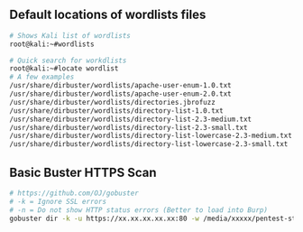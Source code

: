 Default locations of wordlists files
--------------------------
```bash
# Shows Kali list of wordlists
root@kali:~#wordlists

# Quick search for workdlists
root@kali:~#locate wordlist
# A few examples
/usr/share/dirbuster/wordlists/apache-user-enum-1.0.txt
/usr/share/dirbuster/wordlists/apache-user-enum-2.0.txt
/usr/share/dirbuster/wordlists/directories.jbrofuzz
/usr/share/dirbuster/wordlists/directory-list-1.0.txt
/usr/share/dirbuster/wordlists/directory-list-2.3-medium.txt
/usr/share/dirbuster/wordlists/directory-list-2.3-small.txt
/usr/share/dirbuster/wordlists/directory-list-lowercase-2.3-medium.txt
/usr/share/dirbuster/wordlists/directory-list-lowercase-2.3-small.txt
```


Basic Buster HTTPS Scan
----------------------------------------------------
```bash
# https://github.com/OJ/gobuster
# -k = Ignore SSL errors
# -n = Do not show HTTP status errors (Better to load into Burp)
gobuster dir -k -u https://xx.xx.xx.xx.xx:80 -w /media/xxxxx/pentest-stuff/dirbuster-ng/wordlists/common.txt -n
```
